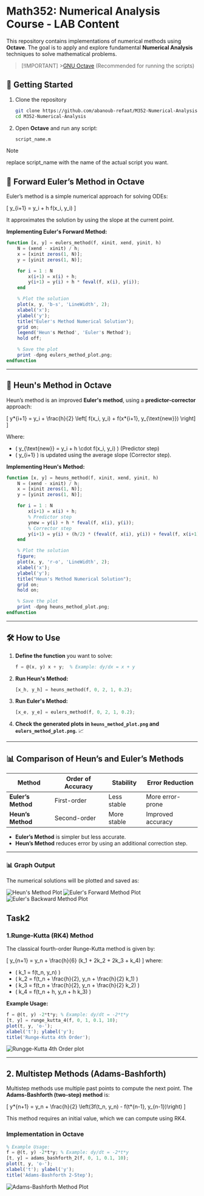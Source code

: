 # Math352: Numerical Analysis Course - LAB Content

This repository contains implementations of numerical methods using **Octave**. The goal is to apply and explore fundamental **Numerical Analysis** techniques to solve mathematical problems.

> [!IMPORTANT] >[GNU Octave](https://www.gnu.org/software/octave/) (Recommended for running the scripts)

## 🚀 Getting Started

1. Clone the repository

   ```bash
   git clone https://github.com/abanoub-refaat/M352-Numerical-Analysis.git
   cd M352-Numerical-Analysis
   ```

2. Open **Octave** and run any script:

   ```octave
   script_name.m
   ```

> [!NOTE]
> replace script_name with the name of the actual script you want.

## 📌 Forward Euler’s Method in Octave

Euler’s method is a simple numerical approach for solving ODEs:

\[
y\_{i+1} = y_i + h f(x_i, y_i)
\]

It approximates the solution by using the slope at the current point.

**Implementing Euler's Forward Method:**

```octave
function [x, y] = eulers_method(f, xinit, xend, yinit, h)
    N = (xend - xinit) / h;
    x = [xinit zeros(1, N)];
    y = [yinit zeros(1, N)];

    for i = 1 : N
        x(i+1) = x(i) + h;
        y(i+1) = y(i) + h * feval(f, x(i), y(i));
    end

    % Plot the solution
    plot(x, y, 'b-s', 'LineWidth', 2);
    xlabel('x');
    ylabel('y');
    title("Euler's Method Numerical Solution");
    grid on;
    legend('Heun's Method', 'Euler's Method');
    hold off;

    % Save the plot
    print -dpng eulers_method_plot.png;
endfunction
```

---

## 📌 Heun's Method in Octave

Heun’s method is an improved **Euler's method**, using a **predictor-corrector** approach:

\[
y*{i+1} = y_i + \frac{h}{2} \left[ f(x_i, y_i) + f(x*{i+1}, y\_{\text{new}}) \right]
\]

Where:

- \( y\_{\text{new}} = y_i + h \cdot f(x_i, y_i) \) (Predictor step)
- \( y\_{i+1} \) is updated using the average slope (Corrector step).

**Implementing Heun's Method:**

```octave
function [x, y] = heuns_method(f, xinit, xend, yinit, h)
    N = (xend - xinit) / h;
    x = [xinit zeros(1, N)];
    y = [yinit zeros(1, N)];

    for i = 1 : N
        x(i+1) = x(i) + h;
        % Predictor step
        ynew = y(i) + h * feval(f, x(i), y(i));
        % Corrector step
        y(i+1) = y(i) + (h/2) * (feval(f, x(i), y(i)) + feval(f, x(i+1), ynew));
    end

    % Plot the solution
    figure;
    plot(x, y, 'r-o', 'LineWidth', 2);
    xlabel('x');
    ylabel('y');
    title("Heun's Method Numerical Solution");
    grid on;
    hold on;

    % Save the plot
    print -dpng heuns_method_plot.png;
endfunction
```

---

## 🛠️ How to Use

1. **Define the function** you want to solve:

   ```octave
   f = @(x, y) x + y;  % Example: dy/dx = x + y
   ```

2. **Run Heun's Method:**

   ```octave
   [x_h, y_h] = heuns_method(f, 0, 2, 1, 0.2);
   ```

3. **Run Euler's Method:**

   ```octave
   [x_e, y_e] = eulers_method(f, 0, 2, 1, 0.2);
   ```

4. **Check the generated plots in `heuns_method_plot.png` and `eulers_method_plot.png`.** 📈

---

## 📊 Comparison of Heun’s and Euler’s Methods

| Method             | Order of Accuracy | Stability   | Error Reduction   |
| ------------------ | ----------------- | ----------- | ----------------- |
| **Euler’s Method** | First-order       | Less stable | More error-prone  |
| **Heun’s Method**  | Second-order      | More stable | Improved accuracy |

- **Euler’s Method** is simpler but less accurate.
- **Heun’s Method** reduces error by using an additional correction step.

---

### 📊 Graph Output

The numerical solutions will be plotted and saved as:

![Heun's Method Plot](ODEs/imgs/heuns_method_plot.png)
![Euler's Forward Method Plot](ODEs/imgs/forward-euler_method_plot.png)
![Euler's Backward Method Plot](ODEs/imgs/backward_euler_method_plot.png)

## Task2

### 1.Runge-Kutta (RK4) Method

The classical fourth-order Runge-Kutta method is given by:

\[
y\_{n+1} = y_n + \frac{h}{6} (k_1 + 2k_2 + 2k_3 + k_4)
\]
where:

- \( k_1 = f(t_n, y_n) \)
- \( k_2 = f(t_n + \frac{h}{2}, y_n + \frac{h}{2} k_1) \)
- \( k_3 = f(t_n + \frac{h}{2}, y_n + \frac{h}{2} k_2) \)
- \( k_4 = f(t_n + h, y_n + h k_3) \)

**Example Usage:**

```octave
f = @(t, y) -2*t*y; % Example: dy/dt = -2*t*y
[t, y] = runge_kutta_4(f, 0, 1, 0.1, 10);
plot(t, y, 'o-');
xlabel('t'); ylabel('y');
title('Runge-Kutta 4th Order');
```

![Rungge-Kutta 4th Order plot](ODEs/imgs/runge-kutta-4-method.png)

---

## 2. Multistep Methods (Adams-Bashforth)

Multistep methods use multiple past points to compute the next point. The **Adams-Bashforth (two-step) method** is:

\[
y*{n+1} = y_n + \frac{h}{2} \left(3f(t_n, y_n) - f(t*{n-1}, y\_{n-1})\right)
\]

This method requires an initial value, which we can compute using RK4.

### **Implementation in Octave**

```octave
% Example Usage:
f = @(t, y) -2*t*y; % Example: dy/dt = -2*t*y
[t, y] = adams_bashforth_2(f, 0, 1, 0.1, 10);
plot(t, y, 'o-');
xlabel('t'); ylabel('y');
title('Adams-Bashforth 2-Step');
```

![Adams-Bashforth Method Plot](ODEs/imgs/runge-kutta-4-method.png)
